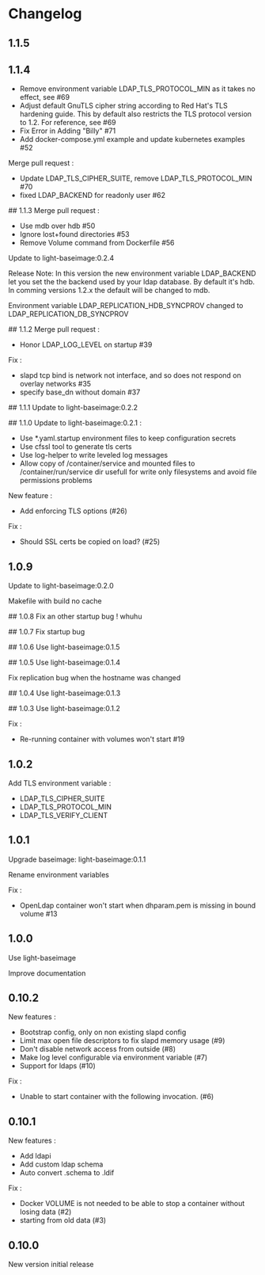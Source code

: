 # Changelog

## 1.1.5

## 1.1.4
- Remove environment variable LDAP_TLS_PROTOCOL_MIN as it takes no effect, see #69
- Adjust default GnuTLS cipher string according to Red Hat's TLS hardening guide.
  This by default also restricts the TLS protocol version to 1.2. For reference,
  see #69
- Fix Error in Adding "Billy" #71
- Add docker-compose.yml example and update kubernetes examples #52

Merge pull request :
  - Update LDAP_TLS_CIPHER_SUITE, remove LDAP_TLS_PROTOCOL_MIN #70
  - fixed LDAP_BACKEND for readonly user #62

## 1.1.3
Merge pull request :
  - Use mdb over hdb #50
  - Ignore lost+found directories #53
  - Remove Volume command from Dockerfile #56

Update to light-baseimage:0.2.4

Release Note:
  In this version the new environment variable LDAP_BACKEND let you set the the backend used by your ldap database.
  By default it's hdb. In comming versions 1.2.x the default will be changed to mdb.

  Environment variable LDAP_REPLICATION_HDB_SYNCPROV changed to LDAP_REPLICATION_DB_SYNCPROV

## 1.1.2
Merge pull request :
  - Honor LDAP_LOG_LEVEL on startup #39

Fix :
  - slapd tcp bind is network not interface, and so does not respond on overlay networks #35
  - specify base_dn without domain #37

## 1.1.1
Update to light-baseimage:0.2.2

## 1.1.0
Update to light-baseimage:0.2.1 :
  - Use \*.yaml.startup environment files to keep configuration secrets
  - Use cfssl tool to generate tls certs
  - Use log-helper to write leveled log messages
  - Allow copy of /container/service and mounted files to /container/run/service dir usefull for write only filesystems and avoid file permissions problems

New feature :
  - Add enforcing TLS options (#26)

Fix :
  - Should SSL certs be copied on load? (#25)

## 1.0.9
Update to light-baseimage:0.2.0

Makefile with build no cache

## 1.0.8
Fix an other startup bug ! whuhu

## 1.0.7
Fix startup bug

## 1.0.6
Use light-baseimage:0.1.5

## 1.0.5
Use light-baseimage:0.1.4

Fix replication bug when the hostname was changed

## 1.0.4
Use light-baseimage:0.1.3

## 1.0.3
Use light-baseimage:0.1.2

Fix :
  - Re-running container with volumes won't start #19

## 1.0.2

Add TLS environment variable :
  - LDAP_TLS_CIPHER_SUITE
  - LDAP_TLS_PROTOCOL_MIN
  - LDAP_TLS_VERIFY_CLIENT

## 1.0.1

Upgrade baseimage: light-baseimage:0.1.1

Rename environment variables

Fix :
  - OpenLdap container won't start when dhparam.pem is missing in bound volume #13

## 1.0.0

Use light-baseimage

Improve documentation

## 0.10.2

New features :
  - Bootstrap config, only on non existing slapd config
  - Limit max open file descriptors to fix slapd memory usage (#9)
  - Don't disable network access from outside (#8)
  - Make log level configurable via environment variable (#7)
  - Support for ldaps (#10)


Fix :
  - Unable to start container with the following invocation. (#6)

## 0.10.1

New features :
  - Add ldapi
  - Add custom ldap schema
  - Auto convert .schema to .ldif


Fix :
  - Docker VOLUME is not needed to be able to stop a container without losing data (#2)
  - starting from old data (#3)

## 0.10.0
New version initial release
